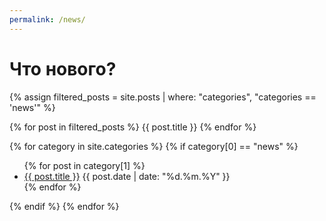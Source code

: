 ```yaml
---
permalink: /news/
---
```

# Что нового?

{% assign filtered_posts = site.posts | where: "categories", "categories == 'news'" %}

{% for post in filtered_posts %}
  {{ post.title }}
{% endfor %}

{% for category in site.categories %}
  {% if category[0] == "news" %}
  <ul>
    {% for post in category[1] %}
      <li><a href="{{ post.url }}">{{ post.title }}</a> {{ post.date | date: "%d.%m.%Y" }}</li>
    {% endfor %}
  </ul>
  {% endif %}
{% endfor %}
